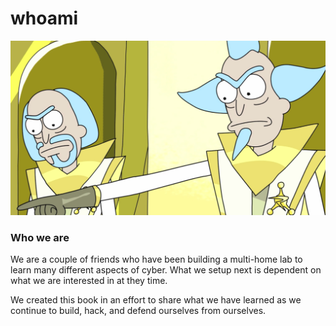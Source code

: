 # whoami

![A couple of Ricks just trying to share what we learned](.gitbook/assets/rick2.png)

### Who we are

We are a couple of friends who have been building a multi-home lab to learn many different aspects of cyber. What we setup next is dependent on what we are interested in at they time. 

We created this book in an effort to share what we have learned as we continue to build, hack, and defend ourselves from ourselves.   




